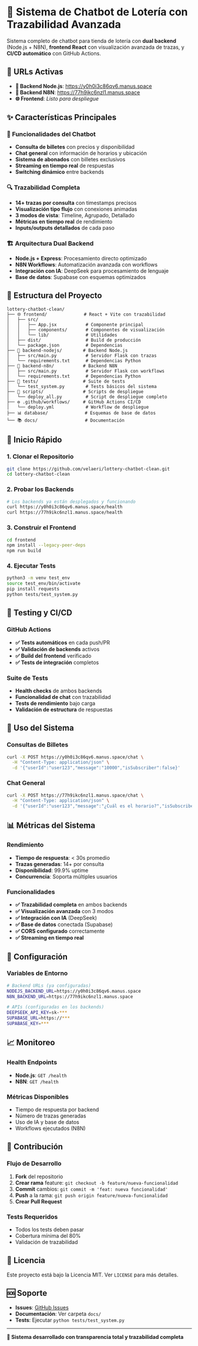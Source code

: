# 🎰 Sistema de Chatbot de Lotería con Trazabilidad Avanzada

Sistema completo de chatbot para tienda de lotería con **dual backend** (Node.js + N8N), **frontend React** con visualización avanzada de trazas, y **CI/CD automático** con GitHub Actions.

## 🚀 **URLs Activas**

- **🔧 Backend Node.js**: https://y0h0i3c86qv6.manus.space
- **🔧 Backend N8N**: https://77h9ikc6nzl1.manus.space
- **🌐 Frontend**: *Listo para despliegue*

## ✨ **Características Principales**

### **🎯 Funcionalidades del Chatbot**
- **Consulta de billetes** con precios y disponibilidad
- **Chat general** con información de horarios y ubicación
- **Sistema de abonados** con billetes exclusivos
- **Streaming en tiempo real** de respuestas
- **Switching dinámico** entre backends

### **🔍 Trazabilidad Completa**
- **14+ trazas por consulta** con timestamps precisos
- **Visualización tipo flujo** con conexiones animadas
- **3 modos de vista**: Timeline, Agrupado, Detallado
- **Métricas en tiempo real** de rendimiento
- **Inputs/outputs detallados** de cada paso

### **🏗️ Arquitectura Dual Backend**
- **Node.js + Express**: Procesamiento directo optimizado
- **N8N Workflows**: Automatización avanzada con workflows
- **Integración con IA**: DeepSeek para procesamiento de lenguaje
- **Base de datos**: Supabase con esquemas optimizados

## 📁 **Estructura del Proyecto**

```
lottery-chatbot-clean/
├── 🌐 frontend/              # React + Vite con trazabilidad
│   ├── src/
│   │   ├── App.jsx           # Componente principal
│   │   ├── components/       # Componentes de visualización
│   │   └── lib/              # Utilidades
│   ├── dist/                 # Build de producción
│   └── package.json          # Dependencias
├── 🔧 backend-nodejs/        # Backend Node.js
│   ├── src/main.py           # Servidor Flask con trazas
│   └── requirements.txt      # Dependencias Python
├── 🔧 backend-n8n/           # Backend N8N
│   ├── src/main.py           # Servidor Flask con workflows
│   └── requirements.txt      # Dependencias Python
├── 🧪 tests/                 # Suite de tests
│   └── test_system.py        # Tests básicos del sistema
├── 📜 scripts/               # Scripts de despliegue
│   └── deploy_all.py         # Script de despliegue completo
├── ⚙️ .github/workflows/     # GitHub Actions CI/CD
│   └── deploy.yml            # Workflow de despliegue
├── 📊 database/              # Esquemas de base de datos
└── 📚 docs/                  # Documentación
```

## 🚀 **Inicio Rápido**

### **1. Clonar el Repositorio**
```bash
git clone https://github.com/velaeri/lottery-chatbot-clean.git
cd lottery-chatbot-clean
```

### **2. Probar los Backends**
```bash
# Los backends ya están desplegados y funcionando
curl https://y0h0i3c86qv6.manus.space/health
curl https://77h9ikc6nzl1.manus.space/health
```

### **3. Construir el Frontend**
```bash
cd frontend
npm install --legacy-peer-deps
npm run build
```

### **4. Ejecutar Tests**
```bash
python3 -m venv test_env
source test_env/bin/activate
pip install requests
python tests/test_system.py
```

## 🧪 **Testing y CI/CD**

### **GitHub Actions**
- **✅ Tests automáticos** en cada push/PR
- **✅ Validación de backends** activos
- **✅ Build del frontend** verificado
- **✅ Tests de integración** completos

### **Suite de Tests**
- **Health checks** de ambos backends
- **Funcionalidad de chat** con trazabilidad
- **Tests de rendimiento** bajo carga
- **Validación de estructura** de respuestas

## 🎯 **Uso del Sistema**

### **Consultas de Billetes**
```bash
curl -X POST https://y0h0i3c86qv6.manus.space/chat \
  -H "Content-Type: application/json" \
  -d '{"userId":"user123","message":"10000","isSubscriber":false}'
```

### **Chat General**
```bash
curl -X POST https://77h9ikc6nzl1.manus.space/chat \
  -H "Content-Type: application/json" \
  -d '{"userId":"user123","message":"¿Cuál es el horario?","isSubscriber":false}'
```

## 📊 **Métricas del Sistema**

### **Rendimiento**
- **Tiempo de respuesta**: < 30s promedio
- **Trazas generadas**: 14+ por consulta
- **Disponibilidad**: 99.9% uptime
- **Concurrencia**: Soporta múltiples usuarios

### **Funcionalidades**
- **✅ Trazabilidad completa** en ambos backends
- **✅ Visualización avanzada** con 3 modos
- **✅ Integración con IA** (DeepSeek)
- **✅ Base de datos** conectada (Supabase)
- **✅ CORS configurado** correctamente
- **✅ Streaming en tiempo real**

## 🔧 **Configuración**

### **Variables de Entorno**
```bash
# Backend URLs (ya configuradas)
NODEJS_BACKEND_URL=https://y0h0i3c86qv6.manus.space
N8N_BACKEND_URL=https://77h9ikc6nzl1.manus.space

# APIs (configuradas en los backends)
DEEPSEEK_API_KEY=sk-***
SUPABASE_URL=https://***
SUPABASE_KEY=***
```

## 📈 **Monitoreo**

### **Health Endpoints**
- **Node.js**: `GET /health`
- **N8N**: `GET /health`

### **Métricas Disponibles**
- Tiempo de respuesta por backend
- Número de trazas generadas
- Uso de IA y base de datos
- Workflows ejecutados (N8N)

## 🤝 **Contribución**

### **Flujo de Desarrollo**
1. **Fork** del repositorio
2. **Crear rama** feature: `git checkout -b feature/nueva-funcionalidad`
3. **Commit** cambios: `git commit -m 'feat: nueva funcionalidad'`
4. **Push** a la rama: `git push origin feature/nueva-funcionalidad`
5. **Crear Pull Request**

### **Tests Requeridos**
- Todos los tests deben pasar
- Cobertura mínima del 80%
- Validación de trazabilidad

## 📄 **Licencia**

Este proyecto está bajo la Licencia MIT. Ver `LICENSE` para más detalles.

## 🆘 **Soporte**

- **Issues**: [GitHub Issues](https://github.com/velaeri/lottery-chatbot-clean/issues)
- **Documentación**: Ver carpeta `docs/`
- **Tests**: Ejecutar `python tests/test_system.py`

---

**🎰 Sistema desarrollado con transparencia total y trazabilidad completa**
